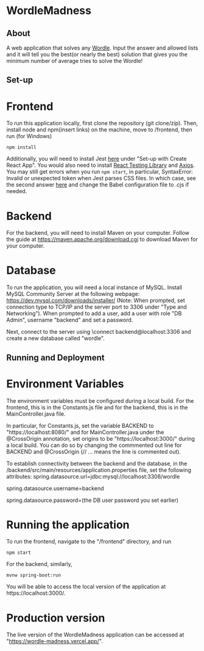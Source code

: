 # WordleMadness

## About

A web application that solves any [Wordle](). Input the answer and allowed lists and it will tell you the best(or nearly the best) solution that gives you the minimum number of average tries to solve the Wordle! 


## Set-up

# Frontend

To run this application locally, first clone the repository (git clone/zip). Then, install node and npm(insert links) on the machine, move to /frontend, then run (for Windows) 

```npm install```

Additionally, you will need to install Jest [here](https://jestjs.io/docs/tutorial-react) under "Set-up with Create React App". You would also need to install [React Testing Library](https://testing-library.com/docs/react-testing-library/intro/) and [Axios](https://axios-http.com/docs/intro). You may still get errors when you run `npm start`, in particular, SyntaxError: Invalid or unexpected token when Jest parses CSS files. In which case, see the second answer [here](https://stackoverflow.com/questions/54627028/jest-unexpected-token-when-importing-css) and change the Babel configuration file to .cjs if needed.

# Backend

For the backend, you will need to install Maven on your computer. Follow the guide at https://maven.apache.org/download.cgi to download Maven for your computer.

# Database

To run the application, you will need a local instance of MySQL. Install MySQL Community Server at the following webpage: https://dev.mysql.com/downloads/installer/ (Note: When prompted, set connection type to TCP/IP and the server port to 3306 under "Type and Networking"). When prompted to add a user, add a user with role "DB Admin", username "backend" and set a password.

Next, connect to the server using \connect backend@localhost:3306 and create a new database called "wordle".

## Running and Deployment

# Environment Variables

The environment variables must be configured during a local build. For the frontend, this is in the Constants.js file and for the backend, this is in the MainController.java file.

In particular, for Constants.js, set the variable BACKEND to "https://localhost:8080/" and for MainController.java under the @CrossOrigin annotation, set origins to be "https://localhost:3000/" during a local build. You can do so by changing the commmented out line for BACKEND and @CrossOrigin (// ... means the line is commented out).

To establish connectivity between the backend and the database, in the /backend/src/main/resources/application.properties file, set the following attributes:
spring.datasource.url=jdbc:mysql://localhost:3306/wordle

spring.datasource.username=backend

spring.datasource.password=(the DB user password you set earlier)

# Running the application

To run the frontend, navigate to the "/frontend" directory, and run 

`npm start`

For the backend, similarly, 

`mvnw spring-boot:run`

You will be able to access the local version of the application at https://localhost:3000/.


# Production version

The live version of the WordleMadness application can be accessed at "https://wordle-madness.vercel.app/".
